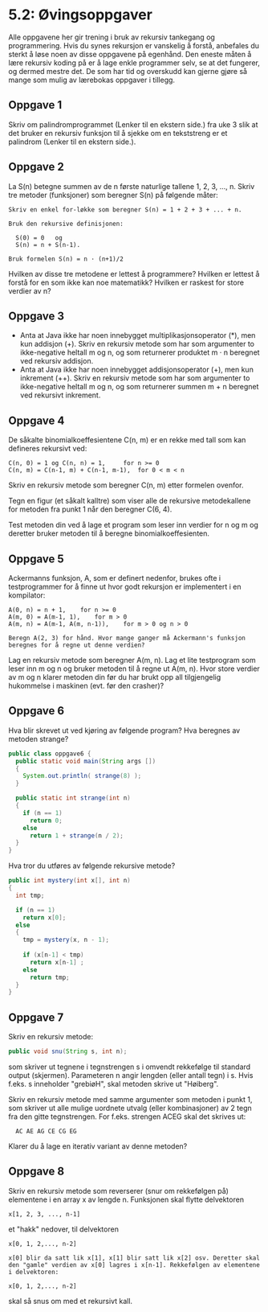 # 5.2: Øvingsoppgaver

Alle oppgavene her gir trening i bruk av rekursiv tankegang og programmering. Hvis du synes rekursjon er vanskelig å forstå, anbefales du sterkt å løse noen av disse oppgavene på egenhånd. Den eneste måten å lære rekursiv koding på er å lage enkle programmer selv, se at det fungerer, og dermed mestre det. De som har tid og overskudd kan gjerne gjøre så mange som mulig av lærebokas oppgaver i tillegg.

## Oppgave 1

Skriv om palindromprogrammet (Lenker til en ekstern side.) fra uke 3 slik at det bruker en rekursiv funksjon til å sjekke om en tekststreng er et palindrom (Lenker til en ekstern side.).

## Oppgave 2

La S(n) betegne summen av de n første naturlige tallene 1, 2, 3, ..., n. Skriv tre metoder (funksjoner) som beregner S(n) på følgende måter:

    Skriv en enkel for-løkke som beregner S(n) = 1 + 2 + 3 + ... + n.

    Bruk den rekursive definisjonen:

      S(0) = 0   og
      S(n) = n + S(n-1).

    Bruk formelen S(n) = n · (n+1)/2

Hvilken av disse tre metodene er lettest å programmere? Hvilken er lettest å forstå for en som ikke kan noe matematikk? Hvilken er raskest for store verdier av n?

## Oppgave 3

- Anta at Java ikke har noen innebygget multiplikasjonsoperator (*), men kun addisjon (+). Skriv en rekursiv metode som har som argumenter to ikke-negative heltall m og n, og som returnerer produktet m · n beregnet ved rekursiv addisjon.
- Anta at Java ikke har noen innebygget addisjonsoperator (+), men kun inkrement (++). Skriv en rekursiv metode som har som argumenter to ikke-negative heltall m og n, og som returnerer summen m + n beregnet ved rekursivt inkrement.

## Oppgave 4

De såkalte binomialkoeffesientene C(n, m) er en rekke med tall som kan defineres rekursivt ved:

    C(n, 0) = 1 og C(n, n) = 1, 	for n >= 0
    C(n, m) = C(n-1, m) + C(n-1, m-1), 	for 0 < m < n

Skriv en rekursiv metode som beregner C(n, m) etter formelen ovenfor.

Tegn en figur (et såkalt kalltre) som viser alle de rekursive metodekallene for metoden fra punkt 1 når den beregner C(6, 4).

Test metoden din ved å lage et program som leser inn verdier for n og m og deretter bruker metoden til å beregne binomialkoeffesienten.

## Oppgave 5

Ackermanns funksjon, A, som er definert nedenfor, brukes ofte i testprogrammer for å finne ut hvor godt rekursjon er implementert i en kompilator:

    A(0, n) = n + 1, 	for n >= 0
    A(m, 0) = A(m-1, 1), 	for m > 0
    A(m, n) = A(m-1, A(m, n-1)), 	for m > 0 og n > 0

    Beregn A(2, 3) for hånd. Hvor mange ganger må Ackermann's funksjon beregnes for å regne ut denne verdien?

Lag en rekursiv metode som beregner A(m, n). Lag et lite testprogram som leser inn m og n og bruker metoden til å regne ut A(m, n). Hvor store verdier av m og n klarer metoden din før du har brukt opp all tilgjengelig hukommelse i maskinen (evt. før den crasher)?

## Oppgave 6

Hva blir skrevet ut ved kjøring av følgende program? Hva beregnes av metoden strange?

```java
public class oppgave6 {
  public static void main(String args [])
  {
    System.out.println( strange(8) );
  }

  public static int strange(int n)
  { 
    if (n == 1) 
      return 0; 
    else 
      return 1 + strange(n / 2);
  }
}
```
Hva tror du utføres av følgende rekursive metode?

```java
public int mystery(int x[], int n) 
{ 
  int tmp; 

  if (n == 1) 
    return x[0]; 
  else 
  { 
    tmp = mystery(x, n - 1);
 
    if (x[n-1] < tmp) 
      return x[n-1] ; 
    else 
      return tmp; 
  }
}
```

## Oppgave 7

Skriv en rekursiv metode:

````java
public void snu(String s, int n);
````

som skriver ut tegnene i tegnstrengen s i omvendt rekkefølge til standard output (skjermen). Parameteren n angir lengden (eller antall tegn) i s. Hvis f.eks. s inneholder "grebiøH", skal metoden skrive ut "Høiberg".

Skriv en rekursiv metode med samme argumenter som metoden i punkt 1, som skriver ut alle mulige uordnete utvalg (eller kombinasjoner) av 2 tegn fra den gitte tegnstrengen. For f.eks. strengen ACEG skal det skrives ut:

      AC AE AG CE CG EG 

Klarer du å lage en iterativ variant av denne metoden?

## Oppgave 8

Skriv en rekursiv metode som reverserer (snur om rekkefølgen på) elementene i en array x av lengde n. Funksjonen skal flytte delvektoren

    x[1, 2, 3, ..., n-1]

et "hakk" nedover, til delvektoren

    x[0, 1, 2,..., n-2]

    x[0] blir da satt lik x[1], x[1] blir satt lik x[2] osv. Deretter skal den "gamle" verdien av x[0] lagres i x[n-1]. Rekkefølgen av elementene i delvektoren:

    x[0, 1, 2,..., n-2]

skal så snus om med et rekursivt kall.